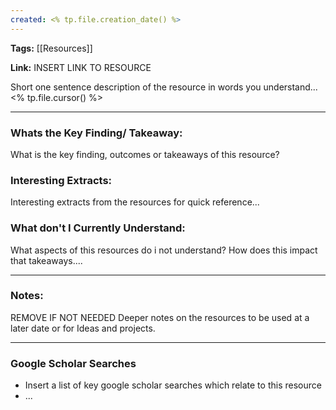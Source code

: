 ```yaml
---
created: <% tp.file.creation_date() %>
---
```

**Tags:** [[Resources]]

**Link:** INSERT LINK TO RESOURCE

Short one sentence description of the resource in words you understand... <% tp.file.cursor() %>

---
### Whats the Key Finding/ Takeaway:

What is the key finding, outcomes or takeaways of this resource?

### Interesting Extracts:

Interesting extracts from the resources for quick reference...
### What don't I Currently Understand:

What aspects of this resources do i not understand?
How does this impact that takeaways.... 

---
### Notes:
REMOVE IF NOT NEEDED
Deeper notes on the resources to be used at a later date or for Ideas and projects. 

---
### Google Scholar Searches

- Insert a list of key google scholar searches which relate to this resource 
- ...

